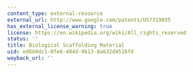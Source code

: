 ```yaml
---
content_type: external-resource
external_url: http://www.google.com/patents/US7319035
has_external_license_warning: true
license: https://en.wikipedia.org/wiki/All_rights_reserved
status: ''
title: Biological Scaffolding Material
uid: ed6d4dc1-0fe6-484d-9b13-8a632d4516fd
wayback_url: ''
---
```

